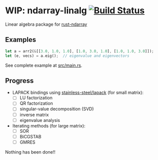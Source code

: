 WIP: ndarray-linalg [![Build Status](https://travis-ci.org/termoshtt/ndarray-linalg.svg?branch=master)](https://travis-ci.org/termoshtt/ndarray-linalg)
===============
Linear algebra package for [rust-ndarray](https://github.com/bluss/rust-ndarray)

Examples
---------

```rust
let a = arr2(&[[3.0, 1.0, 1.0], [1.0, 3.0, 1.0], [1.0, 1.0, 3.0]]);
let (e, vecs) = a.eig();  // eigenvalue and eigenvectors
```

See complete example at [src/main.rs](src/main.rs).

Progress
---------
- LAPACK bindings using [stainless-steel/lapack](https://github.com/stainless-steel/lapack) (for small matrix):
  - [ ] LU factorization
  - [ ] QR factorization
  - [ ] singular-value decomposition (SVD)
  - [ ] inverse matrix
  - [ ] eigenvalue analysis
- Iterating methods (for large matrix):
  - [ ] SOR
  - [ ] BiCGSTAB
  - [ ] GMRES

Nothing has been done!!
